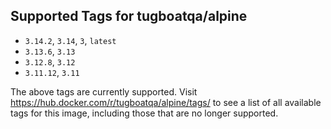 ## Supported Tags for tugboatqa/alpine

* `3.14.2`, `3.14`, `3`, `latest`
* `3.13.6`, `3.13`
* `3.12.8`, `3.12`
* `3.11.12`, `3.11`

The above tags are currently supported. Visit https://hub.docker.com/r/tugboatqa/alpine/tags/ to see a list of all available tags for this image, including those that are no longer supported.
